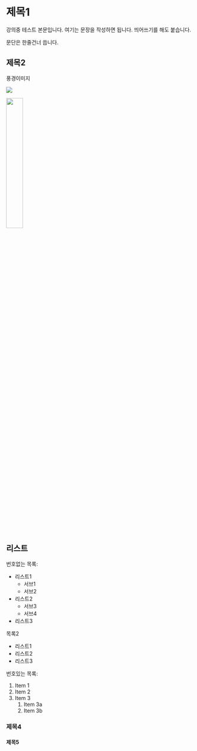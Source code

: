 # 제목1

강의중 테스트 본문입니다. 여기는 문장을 작성하면 됩니다.
띄어쓰기를 해도 붙습니다.

문단은 한줄건너 씁니다.

## 제목2

풍경이미지

![](https://imgnews.pstatic.net/image/079/2021/05/12/0003503092_001_20210512111705065.jpg?type=w6470)


<img src="https://imgnews.pstatic.net/image/079/2021/05/12/0003503092_001_20210512111705065.jpg?type=w6470"
width="30%">


## 리스트

번호없는 목록:
- 리스트1
    - 서브1
    - 서브2
- 리스트2
    - 서브3
    - 서브4
- 리스트3

목록2
+ 리스트1
+ 리스트2
+ 리스트3

번호있는 목록:
1. Item 1
1. Item 2
1. Item 3
   1. Item 3a
   1. Item 3b



### 제목4

#### 제목5
